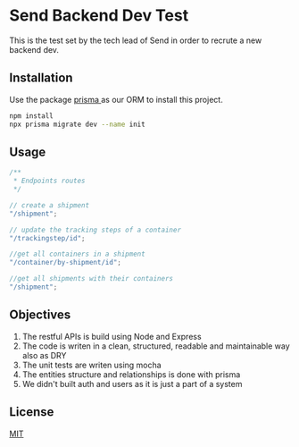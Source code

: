 # Send Backend Dev Test

This is the test set by the tech lead of Send in order to recrute a new backend dev.

## Installation

Use the package [prisma ](https://www.prisma.io/) as our ORM to install this project.

```bash
npm install
npx prisma migrate dev --name init
```

## Usage

```javascript
/**
 * Endpoints routes
 */

// create a shipment
"/shipment";

// update the tracking steps of a container
"/trackingstep/id";

//get all containers in a shipment
"/container/by-shipment/id";

//get all shipments with their containers
"/shipment";
```

## Objectives

1. The restful APIs is build using Node and Express
2. The code is writen in a clean, structured, readable and maintainable way also as DRY
3. The unit tests are writen using mocha
4. The entities structure and relationships is done with prisma
5. We didn't built auth and users as it is just a part of a system

## License

[MIT](https://choosealicense.com/licenses/mit/)
